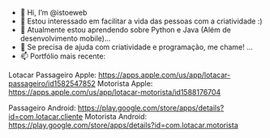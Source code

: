 - 👋 Hi, I’m @istoeweb
- 👀 Estou interessado em facilitar a vida das pessoas com a criatividade :)
- 🌱 Atualmente estou aprendendo sobre Python e Java (Além de desenvolvimento mobile)...
- 💞️ Se precisa de ajuda com criatividade e programação, me chame! ...
- 📫 Portfólio mais recente:

Lotacar
Passageiro Apple: https://apps.apple.com/us/app/lotacar-passageiro/id1582547852
Motorista Apple:  https://apps.apple.com/us/app/lotacar-motorista/id1588176704

Passageiro Android: https://play.google.com/store/apps/details?id=com.lotacar.cliente
Motorista Android:  https://play.google.com/store/apps/details?id=com.lotacar.motorista


<!---
istoeweb/istoeweb is a ✨ special ✨ repository because its `README.md` (this file) appears on your GitHub profile.
You can click the Preview link to take a look at your changes.
--->
